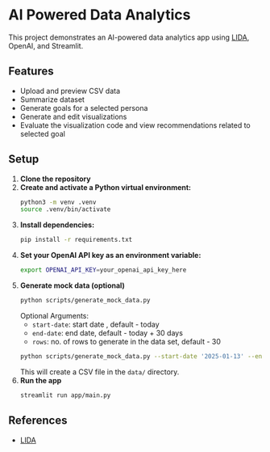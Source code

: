 # AI Powered Data Analytics

This project demonstrates an AI-powered data analytics app using [LIDA](https://github.com/microsoft/lida), OpenAI, and Streamlit.

## Features
- Upload and preview CSV data
- Summarize dataset
- Generate goals for a selected persona
- Generate and edit visualizations
- Evaluate the visualization code and view recommendations related to selected goal

## Setup
1. **Clone the repository**
2. **Create and activate a Python virtual environment:**
   ```bash
   python3 -m venv .venv
   source .venv/bin/activate
   ```
3. **Install dependencies:**
   ```bash
   pip install -r requirements.txt
   ```
4. **Set your OpenAI API key as an environment variable:**
   ```bash
   export OPENAI_API_KEY=your_openai_api_key_here
   ```
5. **Generate mock data (optional)**
   ```bash
   python scripts/generate_mock_data.py
   ```
   Optional Arguments:
   - `start-date`: start date , default - today
   - `end-date`: end date, default - today + 30 days
   - `rows`: no. of rows to generate in the data set, default - 30
   ```bash
   python scripts/generate_mock_data.py --start-date '2025-01-13' --end-date '2025-03-31' --rows 40
   ```
   This will create a CSV file in the `data/` directory.
6. **Run the app**
   ```bash
   streamlit run app/main.py
   ```

## References
- [LIDA](https://github.com/microsoft/lida)
